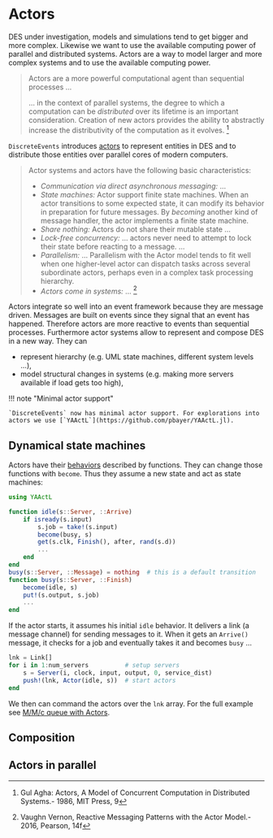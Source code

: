 # Actors

DES under investigation, models and simulations tend to get bigger and more complex. Likewise we want to use the available computing power of parallel and distributed systems. Actors are a way to model larger and more complex systems and to use the available computing power.

> Actors are a more powerful computational agent than sequential
> processes ...
>
> ...  in the context of parallel systems, the degree to which a computation can be *distributed* over its lifetime is an important consideration. Creation of new actors provides the ability to abstractly increase the distributivity of the computation as it evolves. [^1]

`DiscreteEvents` introduces [actors](https://en.wikipedia.org/wiki/Actor_model) to represent entities in DES and to distribute those entities over parallel cores of modern computers.

> Actor systems and actors have the following basic characteristics:
>
> - *Communication via direct asynchronous messaging:* ...
> - *State machines:* Actor support finite state machines. When an actor transitions to some expected state, it can modify its behavior in preparation for future messages. By *becoming* another kind of message handler, the actor implements a finite state machine.
> - *Share nothing:* Actors do not share their mutable state ...
> - *Lock-free concurrency:* ... actors never need to attempt to lock their state before reacting to a message. ...
> - *Parallelism:* ... Parallelism with the Actor model tends to fit well when one higher-level actor can dispatch tasks across several subordinate actors, perhaps even in a complex task processing hierarchy.
> - *Actors come in systems:* ... [^2]

Actors integrate so well into an event framework because they are message driven. Messages are built on events since they signal that an event has happened. Therefore actors are more reactive to events than sequential processes. Furthermore actor systems allow to represent and compose DES in a new way. They can

- represent hierarchy (e.g. UML state machines, different system levels ...),
- model structural changes in systems (e.g. making more servers available if load gets too high),

!!! note "Minimal actor support"

    `DiscreteEvents` now has minimal actor support. For explorations into actors we use [`YAActL`](https://github.com/pbayer/YAActL.jl).

## Dynamical state machines

Actors have their [behaviors](https://pbayer.github.io/YAActL.jl/dev/usage/#Behaviors) described by functions. They can change those functions with `become`. Thus they assume a new state and act as state machines:

```julia
using YAActL

function idle(s::Server, ::Arrive)
    if isready(s.input)
        s.job = take!(s.input)
        become(busy, s)
        get(s.clk, Finish(), after, rand(s.d))
        ...
    end
end
busy(s::Server, ::Message) = nothing  # this is a default transition
function busy(s::Server, ::Finish)
    become(idle, s)
    put!(s.output, s.job)
    ...
end
```

If the actor starts, it assumes his initial `idle` behavior. It delivers a link (a message channel) for sending messages to it. When it gets an `Arrive()` message, it checks for a job and eventually takes it and becomes `busy` ...

```julia
lnk = Link[]
for i in 1:num_servers          # setup servers
    s = Server(i, clock, input, output, 0, service_dist)
    push!(lnk, Actor(idle, s))  # start actors
end
```

We then can command the actors over the `lnk` array. For the full example see [M/M/c queue with Actors](examples/queue_mmc_actor.md).

## Composition

## Actors in parallel

[^1]: Gul Agha: Actors, A Model of Concurrent Computation in Distributed Systems.- 1986, MIT Press, 9
[^2]: Vaughn Vernon, Reactive Messaging Patterns with the Actor Model.- 2016, Pearson, 14f
